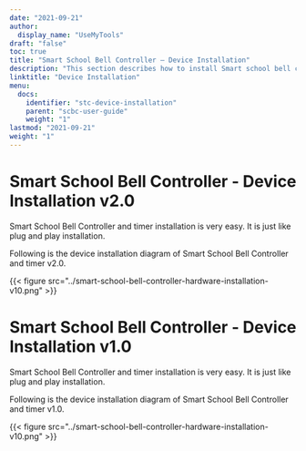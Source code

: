 ```yaml
---
date: "2021-09-21"
author:
  display_name: "UseMyTools"
draft: "false"
toc: true
title: "Smart School Bell Controller – Device Installation"
description: "This section describes how to install Smart school bell controller and timer."
linktitle: "Device Installation"
menu:
  docs:
    identifier: "stc-device-installation"
    parent: "scbc-user-guide"
    weight: "1"
lastmod: "2021-09-21"
weight: "1"
---
```


# Smart School Bell Controller - Device Installation v2.0 #

Smart School Bell Controller and timer installation is very easy. It is just like plug and play installation.

Following is the device installation diagram of Smart School Bell Controller and timer v2.0.

{{< figure src="../smart-school-bell-controller-hardware-installation-v10.png" >}}


# Smart School Bell Controller - Device Installation v1.0 #

Smart School Bell Controller and timer installation is very easy. It is just like plug and play installation.

Following is the device installation diagram of Smart School Bell Controller and timer v1.0.

{{< figure src="../smart-school-bell-controller-hardware-installation-v10.png" >}}
